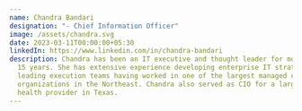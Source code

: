 ```yaml
---
name: Chandra Bandari
designation: "- Chief Information Officer"
image: /assets/chandra.svg
date: 2023-03-11T00:00:00+05:30
linkedIn: https://www.linkedin.com/in/chandra-bandari
description: Chandra has been an IT executive and thought leader for more than
  15 years. She has extensive experience developing enterprise IT strategy and
  leading execution teams having worked in one of the largest managed care
  organizations in the Northeast. Chandra also served as CIO for a large mental
  health provider in Texas.
---
```

